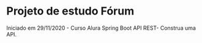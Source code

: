 # Projeto de estudo Fórum

Iniciado em 29/11/2020 - Curso Alura Spring Boot API REST- Construa uma API. 
